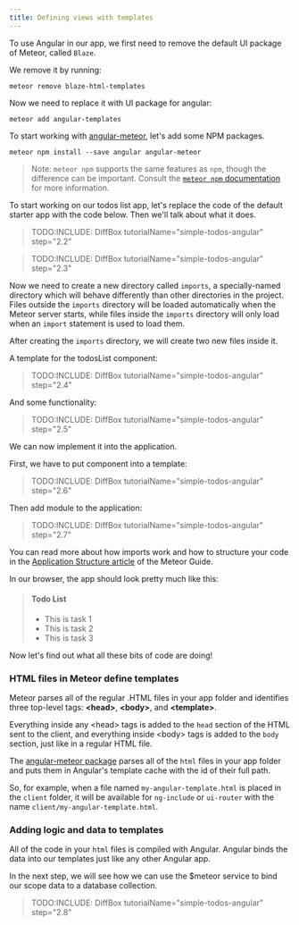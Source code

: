 ```yaml
---
title: Defining views with templates
---
```


To use Angular in our app, we first need to remove the default UI package of Meteor, called `Blaze`.

We remove it by running:

    meteor remove blaze-html-templates

Now we need to replace it with UI package for angular:

    meteor add angular-templates

To start working with [angular-meteor](http://angular-meteor.com/), let's add some NPM packages.

    meteor npm install --save angular angular-meteor

> Note: `meteor npm` supports the same features as `npm`, though the difference can be important.  Consult the [`meteor npm` documentation](https://docs.meteor.com/commandline.html#meteornpm) for more information.

To start working on our todos list app, let's replace the code of the default starter app with the code below. Then we'll talk about what it does.

> TODO:INCLUDE: DiffBox tutorialName="simple-todos-angular" step="2.2"

> TODO:INCLUDE: DiffBox tutorialName="simple-todos-angular" step="2.3"

Now we need to create a new directory called `imports`, a specially-named directory which will behave differently than other directories in the project.  Files outside the `imports` directory will be loaded automatically when the Meteor server starts, while files inside the `imports` directory will only load when an `import` statement is used to load them.

After creating the `imports` directory, we will create two new files inside it.

A template for the todosList component:

> TODO:INCLUDE: DiffBox tutorialName="simple-todos-angular" step="2.4"

And some functionality:

> TODO:INCLUDE: DiffBox tutorialName="simple-todos-angular" step="2.5"

We can now implement it into the application.

First, we have to put component into a template:

> TODO:INCLUDE: DiffBox tutorialName="simple-todos-angular" step="2.6"

Then add module to the application:

> TODO:INCLUDE: DiffBox tutorialName="simple-todos-angular" step="2.7"

You can read more about how imports work and how to structure your code in the [Application Structure article](http://guide.meteor.com/structure.html) of the Meteor Guide.

In our browser, the app should look pretty much like this:

> #### Todo List
> - This is task 1
> - This is task 2
> - This is task 3

Now let's find out what all these bits of code are doing!

### HTML files in Meteor define templates

Meteor parses all of the regular .HTML files in your app folder and identifies three top-level tags: **&lt;head>**, **&lt;body>**, and **&lt;template>**.

Everything inside any &lt;head> tags is added to the `head` section of the HTML sent to the client, and everything inside &lt;body> tags is added to the `body` section, just like in a regular HTML file.

The [angular-meteor package](http://angular-meteor.com/) parses all of the `html` files in your app folder and puts them in Angular's template cache with the id of their full path.

So, for example, when a file named `my-angular-template.html` is placed in the `client` folder, it will be available for `ng-include` or `ui-router` with the name `client/my-angular-template.html`.

### Adding logic and data to templates

All of the code in your `html` files is compiled with Angular. Angular binds the data into our templates just like any other Angular app.

In the next step, we will see how we can use the $meteor service to bind our scope data to a database collection.

> TODO:INCLUDE: DiffBox tutorialName="simple-todos-angular" step="2.8"

